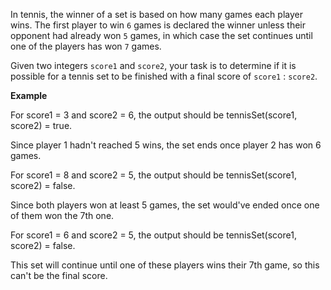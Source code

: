 In tennis, the winner of a set is based on how many games each player wins. The first player to win `6` games is declared the winner unless their opponent had already won `5` games, in which case the set continues until one of the players has won `7` games.

Given two integers `score1` and `score2`, your task is to determine if it is possible for a tennis set to be finished with a final score of `score1` : `score2`.

__Example__

For score1 = 3 and score2 = 6, the output should be
tennisSet(score1, score2) = true.

Since player 1 hadn't reached 5 wins, the set ends once player 2 has won 6 games.

For score1 = 8 and score2 = 5, the output should be
tennisSet(score1, score2) = false.

Since both players won at least 5 games, the set would've ended once one of them won the 7th one.

For score1 = 6 and score2 = 5, the output should be
tennisSet(score1, score2) = false.

This set will continue until one of these players wins their 7th game, so this can't be the final score.